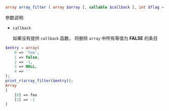 ```php
array array_filter ( array $array [, callable $callback [, int $flag = 0 ]] )
```

参数说明:

- `callback`

  如果没有提供 `callback` 函数， 将删除 `array` 中所有等值为 **FALSE** 的条目

  

```php
$entry = array(  
    0 => 'foo',  
    1 => false,  
    2 => -1,  
    3 => NULL,  
    4 => ''
);
print_r(array_filter($entry));
Array   
(   
    [0] => foo   
    [2] => -1   
)

```

